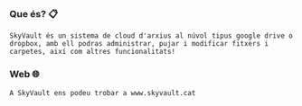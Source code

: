 ### Que és? 📋
```
SkyVault és un sistema de cloud d'arxius al núvol tipus google drive o dropbox, amb ell podras administrar, pujar i modificar fitxers i carpetes, així com altres funcionalitats!
```
### Web 🌐
```
A SkyVault ens podeu trobar a www.skyvault.cat
```
